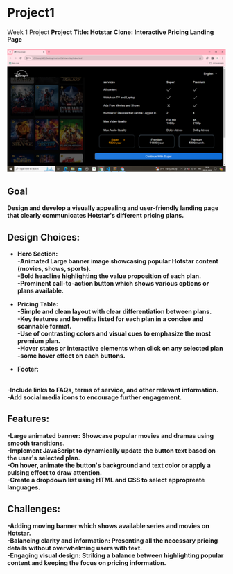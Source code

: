 # Project1
Week 1 Project 
<b>Project Title<b>: Hotstar Clone: Interactive Pricing Landing Page

![Registration Form Screenshot](https://github.com/bagwansaniya/Project1/blob/main/Project1_SS.png)

## Goal
Design and develop a visually appealing and user-friendly landing page that clearly communicates Hotstar's different pricing plans.

## Design Choices:

* Hero Section:
  <br>
-Animated Large banner image showcasing popular Hotstar content (movies, shows, sports).<br>
-Bold headline highlighting the value proposition of each plan.<br>
-Prominent call-to-action button which shows various options or plans available.<br>

* Pricing Table:
  <br>
-Simple and clean layout with clear differentiation between plans.<br>
-Key features and benefits listed for each plan in a concise and scannable format.<br>
-Use of contrasting colors and visual cues to emphasize the most premium plan.<br>
-Hover states or interactive elements when click on any selected plan<br>
-some hover effect on each buttons.<br>

* Footer:
 <br>
-Include links to FAQs, terms of service, and other relevant information.<br>
-Add social media icons to encourage further engagement.<br>

## Features:

-Large animated banner: Showcase popular movies and dramas using smooth transitions.<br>
-Implement JavaScript to dynamically update the button text based on the user's selected plan.<br>
-On hover, animate the button's background and text color or apply a pulsing effect to draw attention.<br>
-Create a dropdown list using HTML and CSS to select appropreate languages.<br>

## Challenges:

-Adding moving banner which shows available series and movies on Hotstar.<br> 
-Balancing clarity and information: Presenting all the necessary pricing details without overwhelming users with text.<br>
-Engaging visual design: Striking a balance between highlighting popular content and keeping the focus on pricing information.<br>
